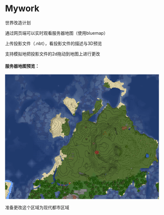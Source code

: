 # Mywork

世界改造计划

通过网页端可以实时观看服务器地图（使用bluemap）

上传投影文件（.nbt），看投影文件的描述与3D预览

支持模拟地把投影文件的2d拖动到地图上进行更改

#### 服务器地图预览：

![bluemap-screenshot](./img/bluemap-screenshot.png)

准备更改这个区域为现代都市区域
